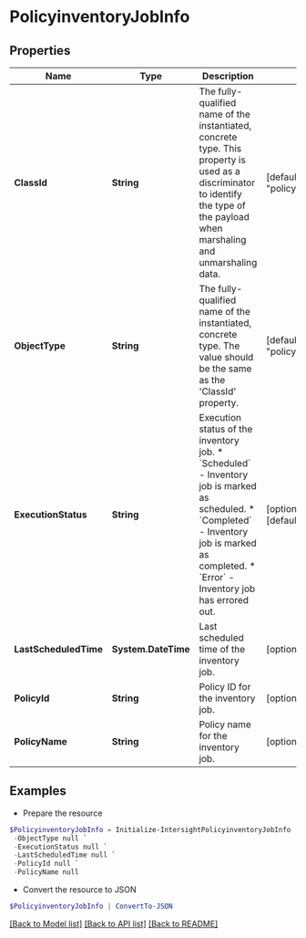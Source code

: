 # PolicyinventoryJobInfo
## Properties

Name | Type | Description | Notes
------------ | ------------- | ------------- | -------------
**ClassId** | **String** | The fully-qualified name of the instantiated, concrete type. This property is used as a discriminator to identify the type of the payload when marshaling and unmarshaling data. | [default to "policyinventory.JobInfo"]
**ObjectType** | **String** | The fully-qualified name of the instantiated, concrete type. The value should be the same as the &#39;ClassId&#39; property. | [default to "policyinventory.JobInfo"]
**ExecutionStatus** | **String** | Execution status of the inventory job. * &#x60;Scheduled&#x60; - Inventory job is marked as scheduled. * &#x60;Completed&#x60; - Inventory job is marked as completed. * &#x60;Error&#x60; - Inventory job has errored out. | [optional] [readonly] [default to "Scheduled"]
**LastScheduledTime** | **System.DateTime** | Last scheduled time of the inventory job. | [optional] [readonly] 
**PolicyId** | **String** | Policy ID for the inventory job. | [optional] [readonly] 
**PolicyName** | **String** | Policy name for the inventory job. | [optional] [readonly] 

## Examples

- Prepare the resource
```powershell
$PolicyinventoryJobInfo = Initialize-IntersightPolicyinventoryJobInfo  -ClassId null `
 -ObjectType null `
 -ExecutionStatus null `
 -LastScheduledTime null `
 -PolicyId null `
 -PolicyName null
```

- Convert the resource to JSON
```powershell
$PolicyinventoryJobInfo | ConvertTo-JSON
```

[[Back to Model list]](../README.md#documentation-for-models) [[Back to API list]](../README.md#documentation-for-api-endpoints) [[Back to README]](../README.md)

